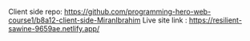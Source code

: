 Client side repo: https://github.com/programming-hero-web-course1/b8a12-client-side-MiranIbrahim
Live site link : https://resilient-sawine-9659ae.netlify.app/

